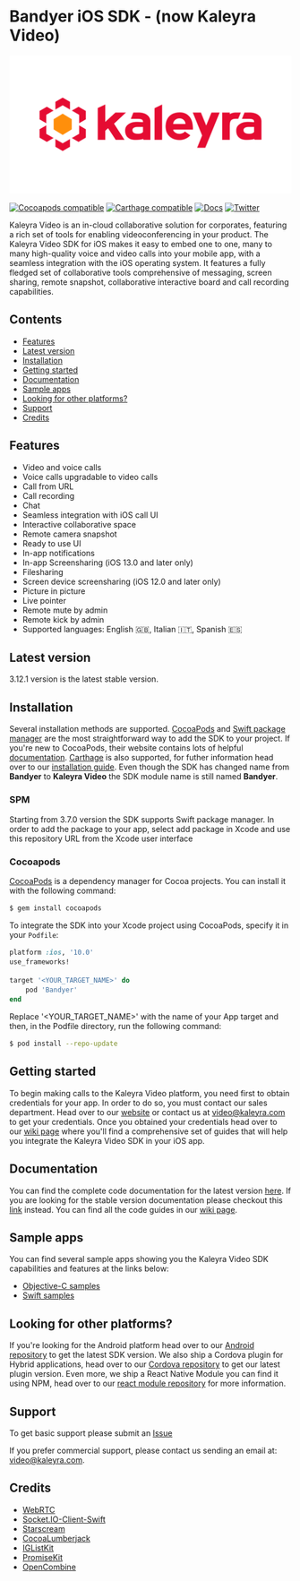 # Bandyer iOS SDK - (now Kaleyra Video)

<p align="center">
	<img src="img/logo.png" alt="Kaleyra Logo" title="Kaleyra Video" />
</p>

[![Cocoapods compatible](https://img.shields.io/cocoapods/v/Bandyer)](https://cocoapods.org/pods/Bandyer)
[![Carthage compatible](https://img.shields.io/badge/Carthage-compatible-4BC51D.svg?style=flat)](https://github.com/Carthage/Carthage)
[![Docs](https://img.shields.io/badge/docs-current-brightgreen.svg)](https://docs.bandyer.com/Bandyer-iOS-SDK/BandyerSDK/latest/index.html)
[![Twitter](https://img.shields.io/twitter/url/http/shields.io.svg?style=social&logo=twitter)](https://twitter.com/Kaleyra_)

Kaleyra Video is an in-cloud collaborative solution for corporates, featuring a rich set of tools for enabling videoconferencing in your product. The Kaleyra Video SDK for iOS makes it easy to embed one to one, many to many high-quality voice and video calls into your mobile app, with a seamless integration with the iOS operating system. It features a fully fledged set of collaborative tools comprehensive of messaging, screen sharing, remote snapshot, collaborative interactive board and call recording capabilities. 

## Contents

- [Features](#features)
- [Latest version](#latest-version)
- [Installation](#installation)
- [Getting started](#getting-started)
- [Documentation](#documentation)
- [Sample apps](#sample-apps)
- [Looking for other platforms?](#looking-for-other-platforms)
- [Support](#support)
- [Credits](#credits)

## Features

- Video and voice calls
- Voice calls upgradable to video calls
- Call from URL
- Call recording
- Chat
- Seamless integration with iOS call UI
- Interactive collaborative space
- Remote camera snapshot
- Ready to use UI
- In-app notifications
- In-app Screensharing (iOS 13.0 and later only)
- Filesharing
- Screen device screensharing (iOS 12.0 and later only) 
- Picture in picture
- Live pointer
- Remote mute by admin
- Remote kick by admin
- Supported languages: English 🇬🇧, Italian 🇮🇹, Spanish 🇪🇸
  
## Latest version

3.12.1 version is the latest stable version.

## Installation

Several installation methods are supported. [CocoaPods][cocoapods] and [Swift package manager][spm] are the most straightforward way to add the SDK to your project. If you're new to CocoaPods, their website contains lots of helpful [documentation][cocoapods-getting-started]. [Carthage][carthage] is also supported, for futher information head over to our [installation guide][installation-guide].
Even though the SDK has changed name from **Bandyer** to **Kaleyra Video** the SDK module name is still named **Bandyer**.

### SPM

Starting from 3.7.0 version the SDK supports Swift package manager. 
In order to add the package to your app, select add package in Xcode and use this repository URL from the Xcode user interface

### Cocoapods

[CocoaPods][cocoapods] is a dependency manager for Cocoa projects. You can install it with the following command:

```bash
$ gem install cocoapods
```

To integrate the SDK into your Xcode project using CocoaPods, specify it in your `Podfile`:

```ruby
platform :ios, '10.0'
use_frameworks!

target '<YOUR_TARGET_NAME>' do
    pod 'Bandyer'
end
```

Replace '\<YOUR\_TARGET\_NAME\>' with the name of your App target and then, in the Podfile directory, run the following command:

```bash
$ pod install --repo-update
```

## Getting started

To begin making calls to the Kaleyra Video platform, you need first to obtain credentials for your app. In order to do so, you must contact our sales department. Head over to our [website][kaleyra-website] or contact us at [video@kaleyra.com](mailto:video@kaleyra.com) to get your credentials. Once you obtained your credentials head over to our [wiki page][wiki] where you'll find a comprehensive set of guides that will help you integrate the Kaleyra Video SDK in your iOS app. 

## Documentation

You can find the complete code documentation for the latest version [here][latest-doc]. If you are looking for the stable version documentation please checkout this [link][stable-doc] instead.
You can find all the code guides in our [wiki page][wiki].

## Sample apps

You can find several sample apps showing you the Kaleyra Video SDK capabilities and features at the links below:

- [Objective-C samples][objective-c-samples]
- [Swift samples][swift-samples]

## Looking for other platforms?

If you're looking for the Android platform head over to our [Android repository][android] to get the latest SDK version. We also ship a Cordova plugin for Hybrid applications, head over to our [Cordova repository][cordova] to get our latest plugin version. Even more, we ship a React Native Module you can find it using NPM, head over to our [react module repository][react] for more information. 

## Support

To get basic support please submit an [Issue][issues]

If you prefer commercial support, please contact us sending an email at: [video@kaleyra.com](mailto:video@kaleyra.com).

## Credits

- [WebRTC](https://webrtc.org/)
- [Socket.IO-Client-Swift](https://github.com/socketio/socket.io-client-swift)
- [Starscream](https://github.com/daltoniam/starscream)
- [CocoaLumberjack](https://github.com/CocoaLumberjack/CocoaLumberjack)
- [IGListKit](https://github.com/Instagram/IGListKit)
- [PromiseKit](https://github.com/mxcl/PromiseKit)
- [OpenCombine](https://github.com/OpenCombine/OpenCombine)

[spm]: https://www.swift.org/package-manager/
[cocoapods]: https://cocoapods.org/
[cocoapods-getting-started]: https://guides.cocoapods.org/using/getting-started.html
[carthage]: https://github.com/Carthage/Carthage
[installation-guide]: https://github.com/Bandyer/Bandyer-iOS-SDK/wiki/Installation
[kaleyra-website]: https://www.kaleyra.com/
[wiki]: https://github.com/Bandyer/Bandyer-iOS-SDK/wiki
[latest-doc]: https://bandyer.github.io/Bandyer-iOS-SDK/BandyerSDK/latest/index.html
[stable-doc]: https://bandyer.github.io/Bandyer-iOS-SDK/BandyerSDK/stable/index.html
[objective-c-samples]: https://github.com/Bandyer/Bandyer-iOS-SDK-Samples
[swift-samples]: https://github.com/Bandyer/Bandyer-iOS-SDK-Samples-Swift
[android]: https://github.com/Bandyer/Bandyer-Android-SDK
[cordova]: https://github.com/Bandyer/Bandyer-Cordova-Plugin
[react]: https://github.com/KaleyraVideo/VideoReactNativeModule
[issues]: https://github.com/Bandyer/Bandyer-iOS-SDK/issues
